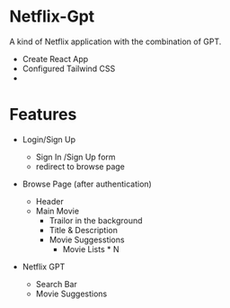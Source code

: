 # Netflix-Gpt
A kind of Netflix application with the combination of GPT.

- Create React App
- Configured Tailwind CSS
- 

# Features
- Login/Sign Up
    - Sign In /Sign Up form
    - redirect to browse page

- Browse Page (after authentication)
    - Header
    - Main Movie
        - Trailor in the background
        - Title & Description
        - Movie Suggesstions
            - Movie Lists * N

- Netflix GPT
    - Search Bar
    - Movie Suggestions
